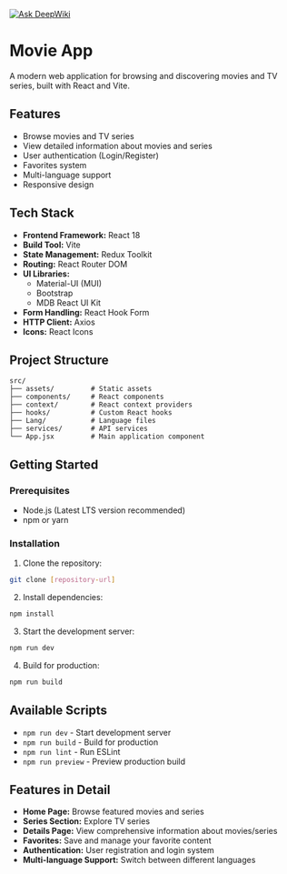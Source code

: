 
<a href="https://deepwiki.com/abdelrahman-elsaady/mostaqelCloneBackEnd"><img src="https://deepwiki.com/badge.svg" alt="Ask DeepWiki"></a>
# Movie App

A modern web application for browsing and discovering movies and TV series, built with React and Vite.

## Features

- Browse movies and TV series
- View detailed information about movies and series
- User authentication (Login/Register)
- Favorites system
- Multi-language support
- Responsive design

## Tech Stack

- **Frontend Framework:** React 18
- **Build Tool:** Vite
- **State Management:** Redux Toolkit
- **Routing:** React Router DOM
- **UI Libraries:** 
  - Material-UI (MUI)
  - Bootstrap
  - MDB React UI Kit
- **Form Handling:** React Hook Form
- **HTTP Client:** Axios
- **Icons:** React Icons

## Project Structure

```
src/
├── assets/         # Static assets
├── components/     # React components
├── context/        # React context providers
├── hooks/          # Custom React hooks
├── Lang/           # Language files
├── services/       # API services
└── App.jsx         # Main application component
```

## Getting Started

### Prerequisites

- Node.js (Latest LTS version recommended)
- npm or yarn

### Installation

1. Clone the repository:
```bash
git clone [repository-url]
```

2. Install dependencies:
```bash
npm install
```

3. Start the development server:
```bash
npm run dev
```

4. Build for production:
```bash
npm run build
```

## Available Scripts

- `npm run dev` - Start development server
- `npm run build` - Build for production
- `npm run lint` - Run ESLint
- `npm run preview` - Preview production build

## Features in Detail

- **Home Page:** Browse featured movies and series
- **Series Section:** Explore TV series
- **Details Page:** View comprehensive information about movies/series
- **Favorites:** Save and manage your favorite content
- **Authentication:** User registration and login system
- **Multi-language Support:** Switch between different languages

